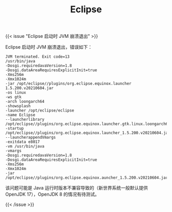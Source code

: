 ﻿---
id: 253
title: "Eclipse"
weight: 253
version: "4.10-1.lnd.3"
updateTime: "2022-09-23T16:53:10"
debName: "http://113.24.212.22:8090/upload/file/eclipse-platform_4.10-1.lnd.3_loongarch64.deb"
debSize: "272.2 MB"
command: "/opt/eclipse/eclipse"
compatibility: 1
---

{{< issue "Eclipse 启动时 JVM 崩溃退出" >}}

Eclipse 启动时 JVM 崩溃退出，错误如下：

```
JVM terminated. Exit code=13
/usr/bin/java
-Dosgi.requiredavaVersion=1.8
-Dosgi.dataAreaRequiresExplicitInit=true
-Xms256m
-Xmx1024m
-jar /opt/eclipse//plugins/org.eclipse.equinox.launcher 1.5.200.v20210604.jar
-os linux
-ws gtk
-arch loongarch64
-showsplash
-launcher /opt/eclipse/eclipse
-name Eclipse
--launcherlibrary /opt/eclipse//plugins/org.eclipse.equinox.launcher.gtk.linux.loongarch64_1.1.900.v20210604/eclipse_1801.so
-startup /opt/eclipse//plugins/org.eclipse.equinox.launcher_1.5.200.v20210604.jar
--launcherappendVmargs
-exitdata e8017
-vm /usr/bin/java
-vmargs
-Dosgi.requiredavaVersion=1.8
-Dosgi.dataAreaRequiresExplicitInit=true
-Xms256m
-Xmx1024m
-jar /opt/eclipse//plugins/org.eclipse.equinox.auncher_1.5.200.v20210604.jar
```

该问题可能是 Java 运行时版本不兼容导致的（新世界系统一般默认提供 OpenJDK 17），OpenJDK 8 的情况有待测试。

{{< /issue >}}